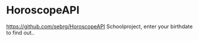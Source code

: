 # HoroscopeAPI

https://github.com/sebrg/HoroscopeAPI
Schoolproject, enter your birthdate to find out..
